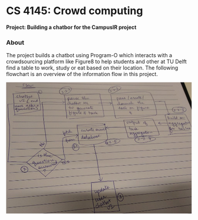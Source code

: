 # CS 4145: Crowd computing

**Project: Building a chatbor for the CampusIR project**

### About
The project builds a chatbot using Program-O which interacts with a crowdsourcing platform like Figure8 to help students and other at TU Delft find a table to work, study or eat based on their location. The following flowchart is an overview of the information flow in this project.

<img src = "images/flowchart-overview.jpg">
